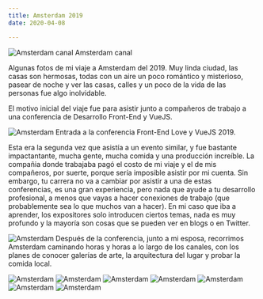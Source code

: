 ```yaml
---
title: Amsterdam 2019
date: 2020-04-08

---
```

![Amsterdam canal](giu-magnani-amsterdam-10.jpg)
<span class="caption">Amsterdam canal</span>

Algunas fotos de mi viaje a Amsterdam del 2019. Muy linda ciudad, las casas son hermosas, todas con un aire un poco romántico y misterioso, pasear de noche y ver las casas, calles y un poco de la vida de las personas fue algo inolvidable.

El motivo inicial del viaje fue para asistir junto a compañeros de trabajo a una conferencia de Desarrollo Front-End y VueJS.

![Amsterdam](giu-magnani-amsterdam-1.jpg)
<span class="caption">Entrada a la conferencia Front-End Love y VueJS 2019.</span>

Esta era la segunda vez que asistía a un evento similar, y fue bastante impactantante, mucha gente, mucha comida y una producción increíble. La compañia donde trabajaba pagó el costo de mi viaje y el de mis compañeros, por suerte, porque sería imposible asistir por mi cuenta. Sin embargo, tu carrera no va a cambiar por asistir a una de estas conferencias, es una gran experiencia, pero nada que ayude a tu desarrollo profesional, a menos que vayas a hacer conexiones de trabajo (que probablemente sea lo que muchos van a hacer). En mi caso que iba a aprender, los expositores solo introducen ciertos temas, nada es muy profundo y la mayoría son cosas que se pueden ver en blogs o en Twitter.

![Amsterdam](giu-magnani-amsterdam-5.jpg)
Después de la conferencia, junto a mi esposa, recorrimos Amsterdam caminando horas y horas a lo largo de los canales, con los planes de conocer galerías de arte, la arquitectura del lugar y probar la comida local.

![Amsterdam](giu-magnani-amsterdam-2.jpg)
![Amsterdam](giu-magnani-amsterdam-3.jpg)
![Amsterdam](giu-magnani-amsterdam-4.jpg)
![Amsterdam](giu-magnani-amsterdam-7.jpg)
![Amsterdam](giu-magnani-amsterdam-6.jpg)
![Amsterdam](giu-magnani-amsterdam-8.jpg)
![Amsterdam](giu-magnani-amsterdam-9.jpg)